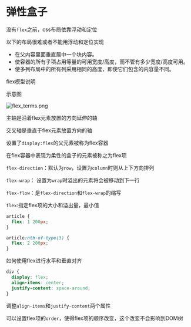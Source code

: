 # 弹性盒子

没有`flex`之前，css布局依靠浮动和定位

以下的布局很难或者不能用浮动和定位实现

- 在父内容里面垂直居中一个块内容。
- 使容器的所有子项占用等量的可用宽度/高度，而不管有多少宽度/高度可用。
- 使多列布局中的所有列采用相同的高度，即使它们包含的内容量不同。

flex模型说明

示意图

![flex_terms.png](C:\Users\xiaojian\OneDrive\Notes\前端\assets\CSS之flex布局\p1.png)

主轴是沿着flex元素放置的方向延伸的轴

交叉轴是垂直于flex元素放置方向的轴

设置了`display:flex`的父元素被称为flex容器

在flex容器中表现为柔性的盒子的元素被称之为flex项

`flex-direction`：默认为`row`，设置为`column`时则从上下方向排列

`flex-wrap`： 设置为`wrap`时溢出的元素将会被移动到下一行

`flex-flow`：是`flex-direction`和`flex-wrap`的缩写

`flex`:指定flex项的大小和溢出量，最小值

```css
article {
  flex: 1 200px;
}

article:nth-of-type(3) {
  flex: 2 200px;
}
```

如何使用flex进行水平和垂直对齐

```css
div {
  display: flex;
  align-items: center;
  justify-content: space-around;
}
```

调整`align-items`和`justify-content`两个属性

可以设置flex项的`order`，使得flex项的顺序改变，这个改变不会影响到DOM树

